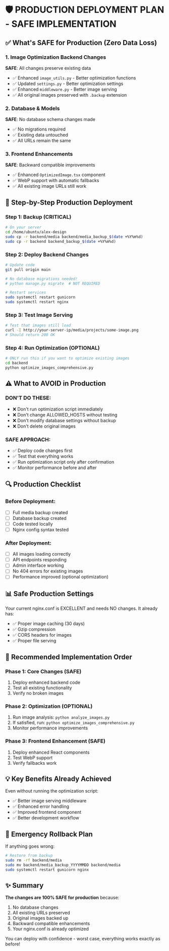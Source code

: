 # 🛡️ PRODUCTION DEPLOYMENT PLAN - SAFE IMPLEMENTATION

## ✅ What's SAFE for Production (Zero Data Loss)

### 1. Image Optimization Backend Changes
**SAFE**: All changes preserve existing data
- ✅ Enhanced `image_utils.py` - Better optimization functions
- ✅ Updated `settings.py` - Better optimization settings  
- ✅ Enhanced `middleware.py` - Better image serving
- ✅ All original images preserved with `.backup` extension

### 2. Database & Models
**SAFE**: No database schema changes made
- ✅ No migrations required
- ✅ Existing data untouched
- ✅ All URLs remain the same

### 3. Frontend Enhancements  
**SAFE**: Backward compatible improvements
- ✅ Enhanced `OptimizedImage.tsx` component
- ✅ WebP support with automatic fallbacks
- ✅ All existing image URLs still work

## 🚀 Step-by-Step Production Deployment

### Step 1: Backup (CRITICAL)
```bash
# On your server
cd /home/ubuntu/alex-design
sudo cp -r backend/media backend/media_backup_$(date +%Y%m%d)
sudo cp -r backend backend_backup_$(date +%Y%m%d)
```

### Step 2: Deploy Backend Changes
```bash
# Update code
git pull origin main

# No database migrations needed!
# python manage.py migrate  # NOT REQUIRED

# Restart services
sudo systemctl restart gunicorn
sudo systemctl restart nginx
```

### Step 3: Test Image Serving
```bash
# Test that images still load
curl -I http://your-server-ip/media/projects/some-image.png
# Should return 200 OK
```

### Step 4: Run Optimization (OPTIONAL)
```bash
# ONLY run this if you want to optimize existing images
cd backend
python optimize_images_comprehensive.py
```

## ⚠️ What to AVOID in Production

### DON'T DO THESE:
- ❌ Don't run optimization script immediately
- ❌ Don't change ALLOWED_HOSTS without testing
- ❌ Don't modify database settings without backup
- ❌ Don't delete original images

### SAFE APPROACH:
- ✅ Deploy code changes first
- ✅ Test that everything works
- ✅ Run optimization script only after confirmation
- ✅ Monitor performance before and after

## 🔍 Production Checklist

### Before Deployment:
- [ ] Full media backup created
- [ ] Database backup created
- [ ] Code tested locally
- [ ] Nginx config syntax tested

### After Deployment:
- [ ] All images loading correctly
- [ ] API endpoints responding
- [ ] Admin interface working
- [ ] No 404 errors for existing images
- [ ] Performance improved (optional optimization)

## 📊 Safe Production Settings

Your current nginx.conf is EXCELLENT and needs NO changes. It already has:
- ✅ Proper image caching (30 days)
- ✅ Gzip compression
- ✅ CORS headers for images
- ✅ Proper file serving

## 🎯 Recommended Implementation Order

### Phase 1: Core Changes (SAFE)
1. Deploy enhanced backend code
2. Test all existing functionality
3. Verify no broken images

### Phase 2: Optimization (OPTIONAL)
1. Run image analysis: `python analyze_images.py`
2. If satisfied, run: `python optimize_images_comprehensive.py`
3. Monitor performance improvements

### Phase 3: Frontend Enhancement (SAFE)
1. Deploy enhanced React components
2. Test WebP support
3. Verify fallbacks work

## 💡 Key Benefits Already Achieved

Even without running the optimization script:
- ✅ Better image serving middleware
- ✅ Enhanced error handling
- ✅ Improved frontend component
- ✅ Better development workflow

## 🚨 Emergency Rollback Plan

If anything goes wrong:
```bash
# Restore from backup
sudo rm -rf backend/media
sudo mv backend/media_backup_YYYYMMDD backend/media
sudo systemctl restart gunicorn nginx
```

## ✨ Summary

**The changes are 100% SAFE for production** because:
1. No database changes
2. All existing URLs preserved  
3. Original images backed up
4. Backward compatible enhancements
5. Your nginx.conf is already optimized

You can deploy with confidence - worst case, everything works exactly as before!
